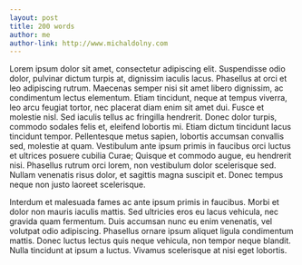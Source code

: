 ```yaml
---
layout: post
title: 200 words
author: me
author-link: http://www.michaldolny.com
---
```


Lorem ipsum dolor sit amet, consectetur adipiscing elit. Suspendisse odio dolor, pulvinar dictum turpis at, dignissim iaculis lacus. Phasellus at orci et leo adipiscing rutrum. Maecenas semper nisi sit amet libero dignissim, ac condimentum lectus elementum. Etiam tincidunt, neque at tempus viverra, leo arcu feugiat tortor, nec placerat diam enim sit amet dui. Fusce et molestie nisl. Sed iaculis tellus ac fringilla hendrerit. Donec dolor turpis, commodo sodales felis et, eleifend lobortis mi. Etiam dictum tincidunt lacus tincidunt tempor. Pellentesque metus sapien, lobortis accumsan convallis sed, molestie at quam. Vestibulum ante ipsum primis in faucibus orci luctus et ultrices posuere cubilia Curae; Quisque et commodo augue, eu hendrerit nisi. Phasellus rutrum orci lorem, non vestibulum dolor scelerisque sed. Nullam venenatis risus dolor, et sagittis magna suscipit et. Donec tempus neque non justo laoreet scelerisque.

Interdum et malesuada fames ac ante ipsum primis in faucibus. Morbi et dolor non mauris iaculis mattis. Sed ultricies eros eu lacus vehicula, nec gravida quam fermentum. Duis accumsan nunc eu enim venenatis, vel volutpat odio adipiscing. Phasellus ornare ipsum aliquet ligula condimentum mattis. Donec luctus lectus quis neque vehicula, non tempor neque blandit. Nulla tincidunt at ipsum a luctus. Vivamus scelerisque at nisi eget lobortis.